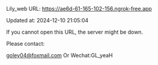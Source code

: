 Lily_web URL: https://ae6d-61-165-102-156.ngrok-free.app

Updated at: 2024-12-10 21:05:04

If you cannot open this URL, the server might be down.

Please contact: 

goley04@foxmail.com Or Wechat:GL_yeaH